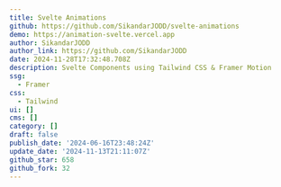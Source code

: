```yaml
---
title: Svelte Animations
github: https://github.com/SikandarJODD/svelte-animations
demo: https://animation-svelte.vercel.app
author: SikandarJODD
author_link: https://github.com/SikandarJODD
date: 2024-11-28T17:32:48.708Z
description: Svelte Components using Tailwind CSS & Framer Motion
ssg:
  - Framer
css:
  - Tailwind
ui: []
cms: []
category: []
draft: false
publish_date: '2024-06-16T23:48:24Z'
update_date: '2024-11-13T21:11:07Z'
github_star: 658
github_fork: 32
---
```

